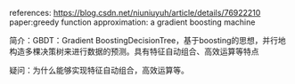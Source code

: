 references:
https://blog.csdn.net/niuniuyuh/article/details/76922210
paper:greedy function approximation: a gradient boosting machine

简介：GBDT：Gradient BoostingDecisionTree，基于boosting的思想，并行地构造多棵决策树来进行数据的预测。具有特征自动组合、高效运算等特点

疑问：为什么能够实现特征自动组合，高效运算等。
